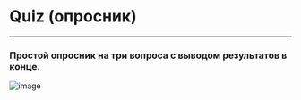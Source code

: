 # Quiz (опросник)
_______________
### Простой опросник на три вопроса с выводом результатов в конце.

![image](https://user-images.githubusercontent.com/102175392/187044685-0d052d56-89f2-4d22-ae38-f650e1344142.png)
